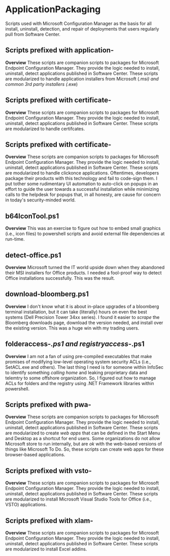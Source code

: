 # ApplicationPackaging
Scripts used with Microsoft Configuration Manager as the basis for all install, uninstall, detection, and repair of deployments that users regularly pull from Software Center.

## Scripts prefixed with application-

**Overview** These scripts are companion scripts to packages for Microsoft Endpoint Configuration Manager. They provide the logic needed to install, uninstall, detect applications published in Software Center. These scripts are modularized to handle application installers from Microsoft (*.msi) and common 3rd party installers (*.exe)

## Scripts prefixed with certificate-

**Overview** These scripts are companion scripts to packages for Microsoft Endpoint Configuration Manager. They provide the logic needed to install, uninstall, detect applications published in Software Center. These scripts are modularized to handle certifcates.

## Scripts prefixed with certificate-

**Overview** These scripts are companion scripts to packages for Microsoft Endpoint Configuration Manager. They provide the logic needed to install, uninstall, detect applications published in Software Center. These scripts are modularized to handle clickonce applications. Oftentimes, developers package their products with this technology and fail to code-sign them. I put tother some rudimentary UI automation to auto-click on popups in an effort to guide the user towards a successful installation while minimizing calls to the helpdesk for popups that, in all honesty, are cause for concern in today's security-minded world.

## b64IconTool.ps1

**Overview** This was an exercise to figure out how to embed small graphics (i.e., icon files) to powershell scripts and avoid external file dependencies at run-time.

## detect-office.ps1

**Overview** Microsoft turned the IT world upside down when they abandoned their MSI installers for Office products. I needed a fool-proof way to detect Office installations successfully. This was the result.

## download-bloomberg.ps1

**Overview** I don't know what it is about in-place upgrades of a bloomberg terminal installation, but it can take (literally) hours on even the best systems (Dell Precision Tower 34xx series). I found it easier to *scrape* the Bloomberg downloads page, download the version needed, and install over the existing version. This was a huge win with my trading users.

## folderaccess-*.ps1 and registryaccess-*.ps1

**Overview** I am not a fan of using pre-compiled executables that make promises of modifying low-level operating system security ACLs (i.e., SetACL.exe and others). The last thing I need is for someone within InfoSec to identify something *calling home* and leaking proprietary data and telemtry to some offshore organization. So, I figured out how to manage ACLs for folders and the registry using .NET Framework libraries within powershell.

## Scripts prefixed with pwa-

**Overview** These scripts are companion scripts to packages for Microsoft Endpoint Configuration Manager. They provide the logic needed to install, uninstall, detect applications published in Software Center. These scripts are modularized to create *web apps* that can be defined in the Start Menu and Desktop as a shortcut for end users. Some organizations do not allow Microsoft store to run internally, but are *ok* with the web-based versions of things like Microsoft To Do. So, these scripts can create web apps for these browser-based applications.

## Scripts prefixed with vsto-

**Overview** These scripts are companion scripts to packages for Microsoft Endpoint Configuration Manager. They provide the logic needed to install, uninstall, detect applications published in Software Center. These scripts are modularized to install Microsoft Visual Studio Tools for Office (i.e., VSTO) applications.

## Scripts prefixed with xlam-

**Overview** These scripts are companion scripts to packages for Microsoft Endpoint Configuration Manager. They provide the logic needed to install, uninstall, detect applications published in Software Center. These scripts are modularized to install Excel addins.